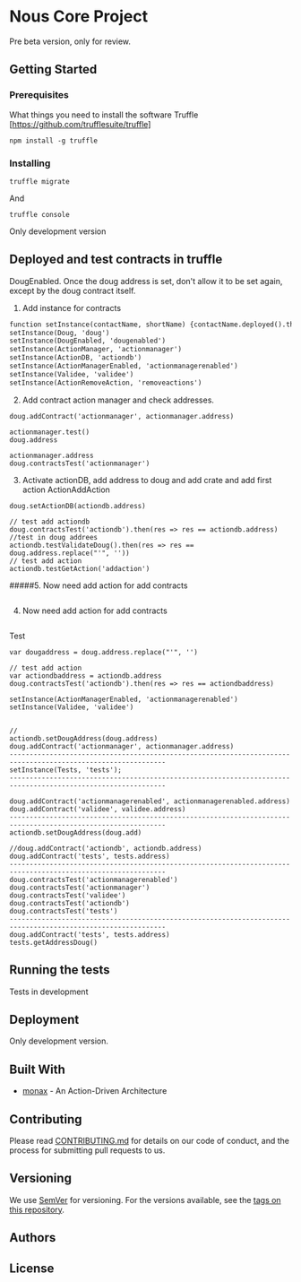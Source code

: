 # Nous Core Project
Pre beta version, only for review. 

## Getting Started


### Prerequisites

What things you need to install the software 
Truffle [https://github.com/trufflesuite/truffle]

```
npm install -g truffle
```

### Installing

```
truffle migrate
```

And 

```
truffle console
```

Only development version

## Deployed and test contracts in truffle

DougEnabled. Once the doug address is set, don't allow it to be set again, except by the
doug contract itself.

1. Add instance for contracts
```diff    
function setInstance(contactName, shortName) {contactName.deployed().then(inst => global[shortName] = inst);}
setInstance(Doug, 'doug')
setInstance(DougEnabled, 'dougenabled')
setInstance(ActionManager, 'actionmanager')
setInstance(ActionDB, 'actiondb')
setInstance(ActionManagerEnabled, 'actionmanagerenabled')
setInstance(Validee, 'validee')
setInstance(ActionRemoveAction, 'removeactions')
```
2. Add contract action manager and check addresses.
```
doug.addContract('actionmanager', actionmanager.address)

actionmanager.test() 
doug.address

actionmanager.address
doug.contractsTest('actionmanager')
```
3. Activate actionDB, add address to doug and add crate and add first action ActionAddAction 
```
doug.setActionDB(actiondb.address)

// test add actiondb
doug.contractsTest('actiondb').then(res => res == actiondb.address)
//test in doug addrees
actiondb.testValidateDoug().then(res => res == doug.address.replace("'", ''))
// test add action
actiondb.testGetAction('addaction')
```
#####5. Now need add action for add contracts
```

```
4. Now need add action for add contracts
```

```
Test 

```
var dougaddress = doug.address.replace("'", '')

// test add action
var actiondbaddress = actiondb.address
doug.contractsTest('actiondb').then(res => res == actiondbaddress)

```

```
setInstance(ActionManagerEnabled, 'actionmanagerenabled')
setInstance(Validee, 'validee')


//
actiondb.setDougAddress(doug.address)
doug.addContract('actionmanager', actionmanager.address)
-------------------------------------------------------------------------------------------------------------
setInstance(Tests, 'tests');
-------------------------------------------------------------------------------------------------------------

doug.addContract('actionmanagerenabled', actionmanagerenabled.address)
doug.addContract('validee', validee.address)
-------------------------------------------------------------------------------------------------------------
actiondb.setDougAddress(doug.add)

//doug.addContract('actiondb', actiondb.address)
doug.addContract('tests', tests.address)
-------------------------------------------------------------------------------------------------------------
doug.contractsTest('actionmanagerenabled')
doug.contractsTest('actionmanager')
doug.contractsTest('validee')
doug.contractsTest('actiondb')
doug.contractsTest('tests')
-------------------------------------------------------------------------------------------------------------
doug.addContract('tests', tests.address)
tests.getAddressDoug()
```


## Running the tests

Tests in development 

## Deployment
Only development version.


## Built With

* [monax](https://monax.io/docs/tutorials/solidity/solidity_2_action_driven_architecture/) - An Action-Driven Architecture

## Contributing

Please read [CONTRIBUTING.md](https://gist.github.com/PurpleBooth/b24679402957c63ec426) for details on our code of conduct, and the process for submitting pull requests to us.

## Versioning

We use [SemVer](http://semver.org/) for versioning. For the versions available, see the [tags on this repository](https://github.com/your/project/tags). 

## Authors


## License


